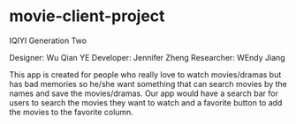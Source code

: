 # movie-client-project

IQIYI Generation Two

Designer: Wu Qian YE
Developer: Jennifer Zheng
Researcher: WEndy Jiang

This app is created for people who really love to watch movies/dramas but has bad memories 
so he/she want something that can search movies by the names and save the movies/dramas.
Our app would have a search bar for users to search the movies they want to watch 
and a favorite button to add the movies to the favorite column. 

